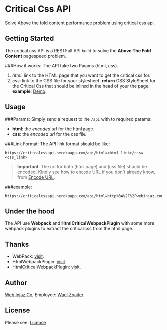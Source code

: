 # Critical Css API
Solve Above the fold content performance problem using critical css api.

## Getting Started

The critical css API is a RESTFull API build to solve the **Above The Fold Content** pagespeed problem.

###How it works:
The API take two Params (html, css).
1. _html_: link to the HTML page that you want to get the critical css for.
2. _css_: link to the CSS file for your stylesheet.
**return** CSS StyleSheet for the Critical Css that should be inlined in the head of your the page.
**example**: [Demo](https://criticalcssapi.herokuapp.com/api/html=http%3A%2F%2Fwebinjaz.com/css=http%3A%2F%2Fwael.webinjaz.com%2Fcss%2Fstyle.css).

## Usage

###Params:
Simply send a request to the `/api` with to required params:
- **html**: the _encoded url_ for the html page.
- **css**: the _encoded url_ for the css file.

###Link Format:
The API link format should be like:
```
https://criticalcssapi.herokuapp.com/api/html=<html_link>/css=<css_link>
```

> **Important**: The url for both (html page) and (css file) should be encoded.
> Kindly see how to encode URL if you don't already know, from [Encode URL](https://www.url-encode-decode.com/).

###example:
```
https://criticalcssapi.herokuapp.com/api/html=http%3A%2F%2Fwebinjaz.com/css=http%3A%2F%2Fwael.webinjaz.com%2Fcss%2Fstyle.css
```

## Under the hood

The API use **Webpack** and **HtmlCriticalWebpackPlugin** with some more webpack plugins to extract the critical css from the html page.

## Thanks

- WebPack: [visit](https://webpack.js.org/).
- HtmlWebpackPlugin: [visit](https://webpack.js.org/plugins/html-webpack-plugin/).
- HtmlCriticalWebpackPlugin: [visit](https://github.com/anthonygore/html-critical-webpack-plugin).


## Author

[Web Injaz Co](http://webinjaz.com), Employee: [Wael Zoaiter](https://www.facebook.com/WaelZoaiter).

## License

Please see: [License](LICENSE.md)